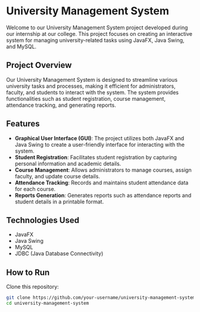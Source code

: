 # University Management System

Welcome to our University Management System project developed during our internship at our college. This project focuses on creating an interactive system for managing university-related tasks using JavaFX, Java Swing, and MySQL.

## Project Overview

Our University Management System is designed to streamline various university tasks and processes, making it efficient for administrators, faculty, and students to interact with the system. The system provides functionalities such as student registration, course management, attendance tracking, and generating reports.

## Features

- **Graphical User Interface (GUI)**: The project utilizes both JavaFX and Java Swing to create a user-friendly interface for interacting with the system.
- **Student Registration**: Facilitates student registration by capturing personal information and academic details.
- **Course Management**: Allows administrators to manage courses, assign faculty, and update course details.
- **Attendance Tracking**: Records and maintains student attendance data for each course.
- **Reports Generation**: Generates reports such as attendance reports and student details in a printable format.

## Technologies Used

- JavaFX
- Java Swing
- MySQL
- JDBC (Java Database Connectivity)

## How to Run

Clone this repository:

   ```bash
   git clone https://github.com/your-username/university-management-system.git
   cd university-management-system
